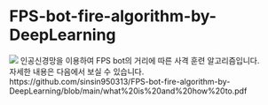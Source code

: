 # FPS-bot-fire-algorithm-by-DeepLearning

<img src="https://user-images.githubusercontent.com/40855235/155930814-b43313de-0fe6-470e-8e4f-da5d3fa390bc.png">
인공신경망을 이용하여 FPS bot의 거리에 따른 사격 훈련 알고리즘입니다.<br>
자세한 내용은 다음에서 보실 수 있습니다.<br>
https://github.com/sinsin950313/FPS-bot-fire-algorithm-by-DeepLearning/blob/main/what%20is%20and%20how%20to.pdf

